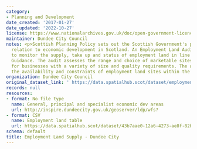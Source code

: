 ```yaml
---
category:
- Planning and Development
date_created: '2017-01-27'
date_updated: '2022-10-27'
license: https://www.nationalarchives.gov.uk/doc/open-government-licence/version/3/
maintainer: Dundee City Council
notes: <p>Scottish Planning Policy sets out the Scottish Government's policies in
  relation to economic development in Scotland. An Employment Land Audit is produced
  to monitor the supply, take up and status of employment land in line with National
  Guidance. The audit assesses the range and choice of marketable sites and locations
  for businesses with a variety of size and quality requirements. The audit identifies
  the availability and constraints of employment land sites within the local authority.</p>
organization: Dundee City Council
original_dataset_link: ' https://data.spatialhub.scot/dataset/employment_land_supply-dc'
records: null
resources:
- format: No file type
  name: General, principal and specialist economic dev areas
  url: http://inspire.dundeecity.gov.uk/geoserver/ldp/wfs?
- format: CSV
  name: Employment land table
  url: https://data.spatialhub.scot/dataset/43b7aae0-12a6-4273-ae8f-82b0973e5974/resource/04340527-d220-4fc4-8a1d-b3b77175617e/download/2022-04-04-emp-dundee-table.csv
schema: default
title: Employment Land Supply - Dundee City
---
```

